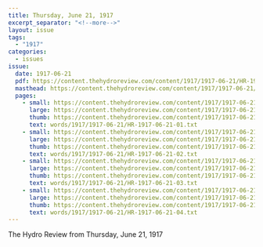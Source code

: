 ```yaml
---
title: Thursday, June 21, 1917
excerpt_separator: "<!--more-->"
layout: issue
tags:
  - "1917"
categories:
  - issues
issue:
  date: 1917-06-21
  pdf: https://content.thehydroreview.com/content/1917/1917-06-21/HR-1917-06-21.pdf
  masthead: https://content.thehydroreview.com/content/1917/1917-06-21/masthead/HR-1917-06-21.jpg
  pages:
    - small: https://content.thehydroreview.com/content/1917/1917-06-21/small/HR-1917-06-21-01.jpg
      large: https://content.thehydroreview.com/content/1917/1917-06-21/large/HR-1917-06-21-01.jpg
      thumb: https://content.thehydroreview.com/content/1917/1917-06-21/thumbnails/HR-1917-06-21-01.jpg
      text: words/1917/1917-06-21/HR-1917-06-21-01.txt
    - small: https://content.thehydroreview.com/content/1917/1917-06-21/small/HR-1917-06-21-02.jpg
      large: https://content.thehydroreview.com/content/1917/1917-06-21/large/HR-1917-06-21-02.jpg
      thumb: https://content.thehydroreview.com/content/1917/1917-06-21/thumbnails/HR-1917-06-21-02.jpg
      text: words/1917/1917-06-21/HR-1917-06-21-02.txt
    - small: https://content.thehydroreview.com/content/1917/1917-06-21/small/HR-1917-06-21-03.jpg
      large: https://content.thehydroreview.com/content/1917/1917-06-21/large/HR-1917-06-21-03.jpg
      thumb: https://content.thehydroreview.com/content/1917/1917-06-21/thumbnails/HR-1917-06-21-03.jpg
      text: words/1917/1917-06-21/HR-1917-06-21-03.txt
    - small: https://content.thehydroreview.com/content/1917/1917-06-21/small/HR-1917-06-21-04.jpg
      large: https://content.thehydroreview.com/content/1917/1917-06-21/large/HR-1917-06-21-04.jpg
      thumb: https://content.thehydroreview.com/content/1917/1917-06-21/thumbnails/HR-1917-06-21-04.jpg
      text: words/1917/1917-06-21/HR-1917-06-21-04.txt
---
```


The Hydro Review from Thursday, June 21, 1917

<!--more-->

